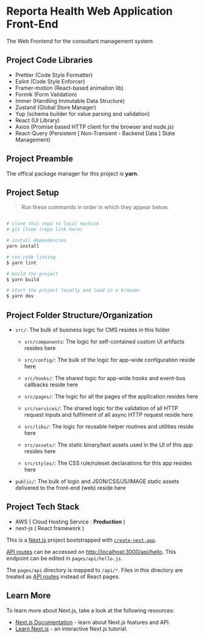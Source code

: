 # Reporta Health Web Application Front-End

The Web Frontend for the consultant management system

## Project Code Libraries

-   Prettier (Code Style Formatter)
-   Eslint (Code Style Enforcer)
-   Framer-motion (React-based animation lib)
-   Formik (Form Validation)
-   Immer (Handling Immutable Data Structure)
-   Zustand (Global Store Manager)
-   Yup (schema builder for value parsing and validation)
-   React (UI Library)
-   Axios (Promise based HTTP client for the browser and node.js)
-   React-Query (Persistent [ Non-Transient - Backend Data ] State Management)

## Project Preamble

The offical package manager for this project is **yarn**.

## Project Setup

> Run these commands in order in which they appear below.

```bash

# clone this repo to local machine
# git clone (repo link here)

# install dependencies
yarn install

# run code linting
$ yarn lint

# build the project
$ yarn build

# start the project locally and load in a browser
$ yarn dev

```

## Project Folder Structure/Organization

-   `src/`: The bulk of business logic for CMS resides in this folder

    -   `src/components`: The logic for self-contained custom UI artifacts resides here
    -   `src/config/`: The bulk of the logic for app-wide configuration reside here
    -   `src/hooks/`: The shared logic for app-wide hooks and event-bus callbacks reside here
    -   `src/pages/`: The logic for all the pages of the application resides here
    -   `src/services/`: The shared logic for the validation of all HTTP request inputs and fulfilment of all async HTTP request reside here

    -   `src/libs/`: The logic for reusable helper routines and utilities reside here
    -   `src/assets/`: The static binary/text assets used in the UI of this app resides here
    -   `src/styles/`: The CSS rule/ruleset declarations for this app resides here

-   `public/`: The bulk of logic and JSON/CSS/JS/IMAGE static assets delivered to the front-end (web) reside here

## Project Tech Stack

-   AWS ( Cloud Hosting Service : **Production** )
-   next-js ( React framework )

This is a [Next.js](https://nextjs.org/) project bootstrapped with [`create-next-app`](https://github.com/vercel/next.js/tree/canary/packages/create-next-app).

[API routes](https://nextjs.org/docs/api-routes/introduction) can be accessed on [http://localhost:3000/api/hello](http://localhost:3000/api/hello). This endpoint can be edited in `pages/api/hello.js`.

The `pages/api` directory is mapped to `/api/*`. Files in this directory are treated as [API routes](https://nextjs.org/docs/api-routes/introduction) instead of React pages.

## Learn More

To learn more about Next.js, take a look at the following resources:

-   [Next.js Documentation](https://nextjs.org/docs) - learn about Next.js features and API.
-   [Learn Next.js](https://nextjs.org/learn) - an interactive Next.js tutorial.
